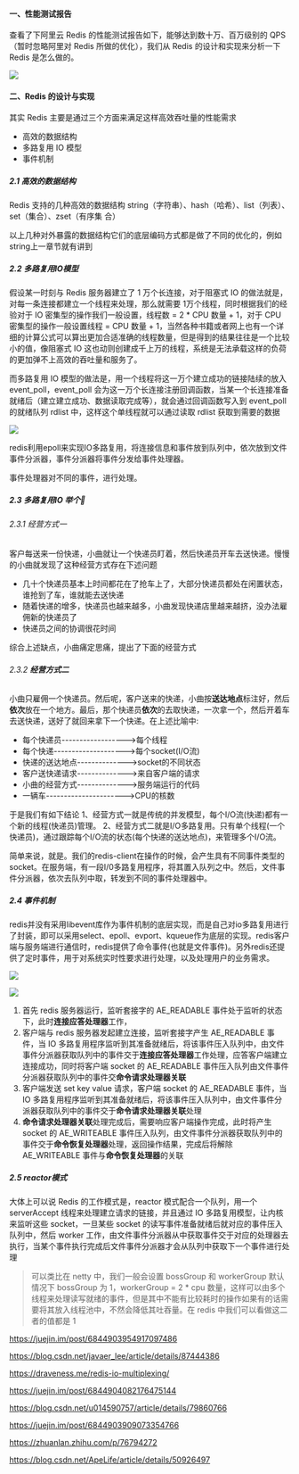 #### 一、性能测试报告

查看了下阿里云 Redis 的性能测试报告如下，能够达到数十万、百万级别的 QPS（暂时忽略阿里对 Redis 所做的优化），我们从 Redis 的设计和实现来分析一下 Redis 是怎么做的。

![](https://tva1.sinaimg.cn/large/007S8ZIlgy1ghgb3ns5fvj30rr0kdjsx.jpg)

#### 二、Redis 的设计与实现

其实 Redis 主要是通过三个方面来满足这样高效吞吐量的性能需求

- 高效的数据结构
- 多路复用 IO 模型
- 事件机制

##### 2.1 高效的数据结构

Redis 支持的几种高效的数据结构 string（字符串）、hash（哈希）、list（列表）、set（集合）、zset（有序集 合）

以上几种对外暴露的数据结构它们的底层编码方式都是做了不同的优化的，例如string上一章节就有讲到

##### 2.2 多路复用IO模型

假设某一时刻与 Redis 服务器建立了 1 万个长连接，对于阻塞式 IO 的做法就是，对每一条连接都建立一个线程来处理，那么就需要 1万个线程，同时根据我们的经验对于 IO 密集型的操作我们一般设置，线程数 = 2 * CPU 数量 + 1，对于 CPU 密集型的操作一般设置线程 = CPU 数量 + 1，当然各种书籍或者网上也有一个详细的计算公式可以算出更加合适准确的线程数量，但是得到的结果往往是一个比较小的值，像阻塞式 IO 这也动则创建成千上万的线程，系统是无法承载这样的负荷的更加弹不上高效的吞吐量和服务了。

而多路复用 IO 模型的做法是，用一个线程将这一万个建立成功的链接陆续的放入 event_poll，event_poll 会为这一万个长连接注册回调函数，当某一个长连接准备就绪后（建立建立成功、数据读取完成等），就会通过回调函数写入到 event_poll 的就绪队列 rdlist 中，这样这个单线程就可以通过读取 rdlist 获取到需要的数据

![](https://tva1.sinaimg.cn/large/007S8ZIlgy1ghhgnxsnc5j30my0c474x.jpg)

redis利用epoll来实现IO多路复用，将连接信息和事件放到队列中，依次放到文件事件分派器，事件分派器将事件分发给事件处理器。

事件处理器对不同的事件，进行处理。

##### 2.3 多路复用IO 举个🌰

###### 2.3.1 经营方式一

客户每送来一份快递，小曲就让一个快递员盯着，然后快递员开车去送快递。慢慢的小曲就发现了这种经营方式存在下述问题

- 几十个快递员基本上时间都花在了抢车上了，大部分快递员都处在闲置状态，谁抢到了车，谁就能去送快递
- 随着快递的增多，快递员也越来越多，小曲发现快递店里越来越挤，没办法雇佣新的快递员了
- 快递员之间的协调很花时间

综合上述缺点，小曲痛定思痛，提出了下面的经营方式

###### 2.3.2 **经营方式二**

小曲只雇佣一个快递员。然后呢，客户送来的快递，小曲按**送达地点**标注好，然后**依次**放在一个地方。最后，那个快递员**依次**的去取快递，一次拿一个，然后开着车去送快递，送好了就回来拿下一个快递。在上述比喻中:

- 每个快递员------------------>每个线程
- 每个快递-------------------->每个socket(I/O流)
- 快递的送达地点-------------->socket的不同状态
- 客户送快递请求-------------->来自客户端的请求
- 小曲的经营方式-------------->服务端运行的代码
- 一辆车---------------------->CPU的核数

于是我们有如下结论
1、经营方式一就是传统的并发模型，每个I/O流(快递)都有一个新的线程(快递员)管理。
2、经营方式二就是I/O多路复用。只有单个线程(一个快递员)，通过跟踪每个I/O流的状态(每个快递的送达地点)，来管理多个I/O流。

简单来说，就是。我们的redis-client在操作的时候，会产生具有不同事件类型的socket。在服务端，有一段I/0多路复用程序，将其置入队列之中。然后，文件事件分派器，依次去队列中取，转发到不同的事件处理器中。

##### 2.4 事件机制

redis并没有采用libevent库作为事件机制的底层实现，而是自己对io多路复用进行了封装，即可以采用select、epoll、evport、kqueue作为底层的实现。redis客户端与服务端进行通信时，redis提供了命令事件(也就是文件事件)。另外redis还提供了定时事件，用于对系统实时性要求进行处理，以及处理用户的业务需求。

![](https://tva1.sinaimg.cn/large/007S8ZIlgy1ghhgzbuayqj30pz0t0wfq.jpg)

![](https://tva1.sinaimg.cn/large/007S8ZIlgy1ghhh1q2ou4j30zk09mwf3.jpg)

1. 首先 redis 服务器运行，监听套接字的 AE_READABLE 事件处于监听的状态下，此时**连接应答处理器**工作，
2. 客户端与 redis 服务器发起建立连接，监听套接字产生 AE_READABLE 事件，当 IO 多路复用程序监听到其准备就绪后，将该事件压入队列中，由文件事件分派器获取队列中的事件交于**连接应答处理器**工作处理，应答客户端建立连接成功，同时将客户端 socket 的 AE_READABLE 事件压入队列由文件事件分派器获取队列中的事件交**命令请求处理器关联**
3. 客户端发送 set key value 请求，客户端 socket 的 AE_READABLE 事件，当 IO 多路复用程序监听到其准备就绪后，将该事件压入队列中，由文件事件分派器获取队列中的事件交于**命令请求处理器关联**处理
4. **命令请求处理器关联**处理完成后，需要响应客户端操作完成，此时将产生 socket 的 AE_WRITEABLE 事件压入队列，由文件事件分派器获取队列中的事件交于**命令恢复处理器**处理，返回操作结果，完成后将解除 AE_WRITEABLE 事件与**命令恢复处理器**的关联

##### 2.5 reactor模式

大体上可以说 Redis 的工作模式是，reactor 模式配合一个队列，用一个 serverAccept 线程来处理建立请求的链接，并且通过 IO 多路复用模型，让内核来监听这些 socket，一旦某些 socket 的读写事件准备就绪后就对应的事件压入队列中，然后 worker 工作，由文件事件分派器从中获取事件交于对应的处理器去执行，当某个事件执行完成后文件事件分派器才会从队列中获取下一个事件进行处理

> 可以类比在 netty 中，我们一般会设置 bossGroup 和 workerGroup 默认情况下 bossGroup 为 1，workerGroup = 2 * cpu 数量，这样可以由多个线程来处理读写就绪的事件，但是其中不能有比较耗时的操作如果有的话需要将其放入线程池中，不然会降低其吐吞量。在 redis 中我们可以看做这二者的值都是 1

https://juejin.im/post/6844903954917097486

https://blog.csdn.net/javaer_lee/article/details/87444386

https://draveness.me/redis-io-multiplexing/

https://juejin.im/post/6844904082176475144

https://blog.csdn.net/u014590757/article/details/79860766

https://juejin.im/post/6844903909073354766

https://zhuanlan.zhihu.com/p/76794272

https://blog.csdn.net/ApeLife/article/details/50926497

